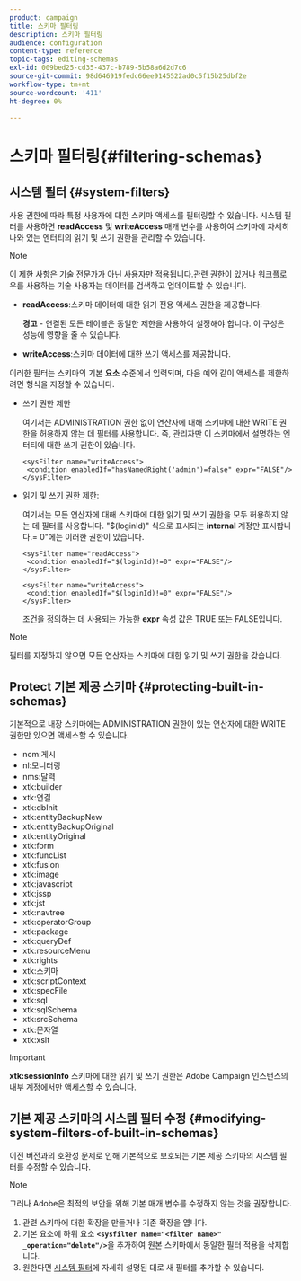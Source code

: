 ```yaml
---
product: campaign
title: 스키마 필터링
description: 스키마 필터링
audience: configuration
content-type: reference
topic-tags: editing-schemas
exl-id: 009bed25-cd35-437c-b789-5b58a6d2d7c6
source-git-commit: 98d646919fedc66ee9145522ad0c5f15b25dbf2e
workflow-type: tm+mt
source-wordcount: '411'
ht-degree: 0%

---
```


# 스키마 필터링{#filtering-schemas}

## 시스템 필터 {#system-filters}

사용 권한에 따라 특정 사용자에 대한 스키마 액세스를 필터링할 수 있습니다. 시스템 필터를 사용하면 **readAccess** 및 **writeAccess** 매개 변수를 사용하여 스키마에 자세히 나와 있는 엔터티의 읽기 및 쓰기 권한을 관리할 수 있습니다.

>[!NOTE]
>
>이 제한 사항은 기술 전문가가 아닌 사용자만 적용됩니다.관련 권한이 있거나 워크플로우를 사용하는 기술 사용자는 데이터를 검색하고 업데이트할 수 있습니다.

* **readAccess**:스키마 데이터에 대한 읽기 전용 액세스 권한을 제공합니다.

   **경고**  - 연결된 모든 테이블은 동일한 제한을 사용하여 설정해야 합니다. 이 구성은 성능에 영향을 줄 수 있습니다.

* **writeAccess**:스키마 데이터에 대한 쓰기 액세스를 제공합니다.

이러한 필터는 스키마의 기본 **요소** 수준에서 입력되며, 다음 예와 같이 액세스를 제한하려면 형식을 지정할 수 있습니다.

* 쓰기 권한 제한

   여기서는 ADMINISTRATION 권한 없이 연산자에 대해 스키마에 대한 WRITE 권한을 허용하지 않는 데 필터를 사용합니다. 즉, 관리자만 이 스키마에서 설명하는 엔터티에 대한 쓰기 권한이 있습니다.

   ```
   <sysFilter name="writeAccess">      
    <condition enabledIf="hasNamedRight('admin')=false" expr="FALSE"/>    
   </sysFilter>
   ```

* 읽기 및 쓰기 권한 제한:

   여기서는 모든 연산자에 대해 스키마에 대한 읽기 및 쓰기 권한을 모두 허용하지 않는 데 필터를 사용합니다. &quot;$(loginId)&quot; 식으로 표시되는 **internal** 계정만 표시합니다.= 0&quot;에는 이러한 권한이 있습니다.

   ```
   <sysFilter name="readAccess"> 
    <condition enabledIf="$(loginId)!=0" expr="FALSE"/>
   </sysFilter>
   
   <sysFilter name="writeAccess">  
    <condition enabledIf="$(loginId)!=0" expr="FALSE"/>
   </sysFilter>
   ```

   조건을 정의하는 데 사용되는 가능한 **expr** 속성 값은 TRUE 또는 FALSE입니다.

>[!NOTE]
>
>필터를 지정하지 않으면 모든 연산자는 스키마에 대한 읽기 및 쓰기 권한을 갖습니다.

## Protect 기본 제공 스키마 {#protecting-built-in-schemas}

기본적으로 내장 스키마에는 ADMINISTRATION 권한이 있는 연산자에 대한 WRITE 권한만 있으면 액세스할 수 있습니다.

* ncm:게시
* nl:모니터링
* nms:달력
* xtk:builder
* xtk:연결
* xtk:dbInit
* xtk:entityBackupNew
* xtk:entityBackupOriginal
* xtk:entityOriginal
* xtk:form
* xtk:funcList
* xtk:fusion
* xtk:image
* xtk:javascript
* xtk:jssp
* xtk:jst
* xtk:navtree
* xtk:operatorGroup
* xtk:package
* xtk:queryDef
* xtk:resourceMenu
* xtk:rights
* xtk:스키마
* xtk:scriptContext
* xtk:specFile
* xtk:sql
* xtk:sqlSchema
* xtk:srcSchema
* xtk:문자열
* xtk:xslt

>[!IMPORTANT]
>
>**xtk:sessionInfo** 스키마에 대한 읽기 및 쓰기 권한은 Adobe Campaign 인스턴스의 내부 계정에서만 액세스할 수 있습니다.

## 기본 제공 스키마의 시스템 필터 수정 {#modifying-system-filters-of-built-in-schemas}

이전 버전과의 호환성 문제로 인해 기본적으로 보호되는 기본 제공 스키마의 시스템 필터를 수정할 수 있습니다.

>[!NOTE]
>
>그러나 Adobe은 최적의 보안을 위해 기본 매개 변수를 수정하지 않는 것을 권장합니다.

1. 관련 스키마에 대한 확장을 만들거나 기존 확장을 엽니다.
1. 기본 요소에 하위 요소 **`<sysfilter name="<filter name>" _operation="delete"/>`**&#x200B;을 추가하여 원본 스키마에서 동일한 필터 적용을 삭제합니다.
1. 원한다면 [시스템 필터](#system-filters)에 자세히 설명된 대로 새 필터를 추가할 수 있습니다.
